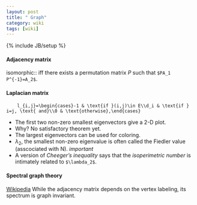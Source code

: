 ```yaml
---
layout: post
title: " Graph"
category: wiki
tags: [wiki]
---
```

{% include JB/setup %}
#### Adjacency matrix
isomorphic:: iff there exists a permutation matrix $P$ such that `$PA_1 P^{-1}=A_2$`.
#### Laplacian matrix
		l_{i,j}=\begin{cases}-1 & \text{if }(i,j)\in E\\d_i & \text{if } i=j, \text{ and}\\0 & \text{otherwise},\end{cases}
* The first two non-zero smallest eigenvectors give a 2-D plot.
* Why? No satisfactory theorem yet.	
* The largest eigenvectors can be used for coloring.
* $\lambda_2$, the smallest non-zero eigenvalue is often called the Fiedler value (asscociated with N). *important*
* A version of _Cheeger’s inequality_ says that the _isoperimetric number_ is intimately related to `$\lambda_2$`.
#### Spectral graph theory
[Wikipedia](http://en.wikipedia.org/wiki/Spectral_graph_theory)
While the adjacency matrix depends on the vertex labeling, its spectrum is graph invariant.

